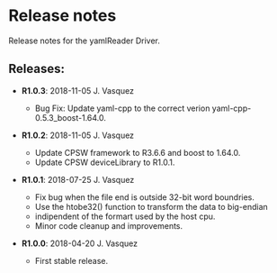 # Release notes

Release notes for the yamlReader Driver.

## Releases:
* __R1.0.3__: 2018-11-05 J. Vasquez
  * Bug Fix: Update yaml-cpp to the correct verion 
    yaml-cpp-0.5.3_boost-1.64.0.

* __R1.0.2__: 2018-11-05 J. Vasquez
  * Update CPSW framework to R3.6.6 and boost to 1.64.0.
  * Update CPSW deviceLibrary to R1.0.1.

* __R1.0.1__: 2018-07-25 J. Vasquez
  * Fix bug when the file end is outside 32-bit word boundries.
  * Use the htobe32() function to transform the data to big-endian 
  *   indipendent of the formart used by the host cpu.  
  * Minor code cleanup and improvements.

* __R1.0.0__: 2018-04-20 J. Vasquez
  * First stable release.
